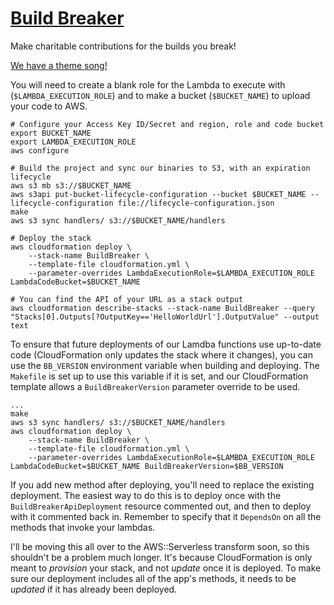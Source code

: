 # [Build Breaker](https://twitter.com/nchlswhttkr/status/1121322470592499713)

Make charitable contributions for the builds you break!

[We have a theme song!](https://youtu.be/YPG5ASujyZg)

You will need to create a blank role for the Lambda to execute with (`$LAMBDA_EXECUTION_ROLE`) and to make a bucket (`$BUCKET_NAME`) to upload your code to AWS.

```
# Configure your Access Key ID/Secret and region, role and code bucket
export BUCKET_NAME
export LAMBDA_EXECUTION_ROLE
aws configure

# Build the project and sync our binaries to S3, with an expiration lifecycle
aws s3 mb s3://$BUCKET_NAME
aws s3api put-bucket-lifecycle-configuration --bucket $BUCKET_NAME --lifecycle-configuration file://lifecycle-configuration.json
make
aws s3 sync handlers/ s3://$BUCKET_NAME/handlers

# Deploy the stack
aws cloudformation deploy \
    --stack-name BuildBreaker \
    --template-file cloudformation.yml \
    --parameter-overrides LambdaExecutionRole=$LAMBDA_EXECUTION_ROLE LambdaCodeBucket=$BUCKET_NAME

# You can find the API of your URL as a stack output
aws cloudformation describe-stacks --stack-name BuildBreaker --query "Stacks[0].Outputs[?OutputKey=='HelloWorldUrl'].OutputValue" --output text
```

To ensure that future deployments of our Lamdba functions use up-to-date code (CloudFormation only updates the stack where it changes), you can use the `BB_VERSION` environment variable when building and deploying. The `Makefile` is set up to use this variable if it is set, and our CloudFormation template allows a `BuildBreakerVersion` parameter override to be used.

```
...
make
aws s3 sync handlers/ s3://$BUCKET_NAME/handlers
aws cloudformation deploy \
    --stack-name BuildBreaker \
    --template-file cloudformation.yml \
    --parameter-overrides LambdaExecutionRole=$LAMBDA_EXECUTION_ROLE LambdaCodeBucket=$BUCKET_NAME BuildBreakerVersion=$BB_VERSION
```

If you add new method after deploying, you'll need to replace the existing deployment. The easiest way to do this is to deploy once with the `BuildBreakerApiDeployment` resource commented out, and then to deploy with it commented back in. Remember to specify that it `DependsOn` on all the methods that invoke your lambdas.

I'll be moving this all over to the AWS::Serverless transform soon, so this shouldn't be a problem much longer. It's because CloudFormation is only meant to _provision_ your stack, and not _update_ once it is deployed. To make sure our deployment includes all of the app's methods, it needs to be _updated_ if it has already been deployed.
